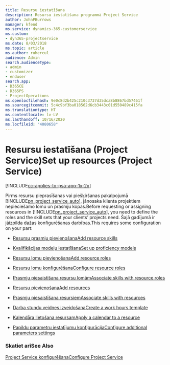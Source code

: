 ```yaml
---
title: Resursu iestatīšana
description: Resursu iestatīšana programmā Project Service
author: JohnPBurrows
manager: kfend
ms.service: dynamics-365-customerservice
ms.custom:
- dyn365-projectservice
ms.date: 8/03/2018
ms.topic: article
ms.author: ruhercul
audience: Admin
search.audienceType:
- admin
- customizer
- enduser
search.app:
- D365CE
- D365PS
- ProjectOperations
ms.openlocfilehash: 9e0c8d2b425c210c3737d35dca8b8867bd57461f
ms.sourcegitcommit: 5c4c9bf3ba018562d6cb3443c01d550489c415fa
ms.translationtype: HT
ms.contentlocale: lv-LV
ms.lasthandoff: 10/16/2020
ms.locfileid: "4080658"
---
```

# <a name="set-up-resources-project-service"></a><span data-ttu-id="016ec-103">Resursu iestatīšana (Project Service)</span><span class="sxs-lookup"><span data-stu-id="016ec-103">Set up resources (Project Service)</span></span>

[!INCLUDE[cc-applies-to-psa-app-1x-2x](../includes/cc-applies-to-psa-app-1x-2x.md)]

<span data-ttu-id="016ec-104">Pirms resursu pieprasīšanas vai piešķiršanas pakalpojumā [!INCLUDE[pn_project_service_auto](../includes/pn-project-service-auto.md)], jānosaka klienta projektiem nepieciešamo lomu un prasmju kopas.</span><span class="sxs-lookup"><span data-stu-id="016ec-104">Before requesting or assigning resources in [!INCLUDE[pn_project_service_auto](../includes/pn-project-service-auto.md)], you need to define the roles and the skill sets that your clients’ projects need.</span></span> <span data-ttu-id="016ec-105">Šajā gadījumā ir jāizpilda dažas konfigurēšanas darbības.</span><span class="sxs-lookup"><span data-stu-id="016ec-105">This requires some configuration on your part:</span></span>  
  
-   [<span data-ttu-id="016ec-106">Resursu prasmju pievienošana</span><span class="sxs-lookup"><span data-stu-id="016ec-106">Add resource skills</span></span>](../psa/add-resource-skills.md)  
  
-   [<span data-ttu-id="016ec-107">Kvalifikācijas modeļu iestatīšana</span><span class="sxs-lookup"><span data-stu-id="016ec-107">Set up proficiency models</span></span>](../psa/set-up-proficiency-models.md)  
  
-   [<span data-ttu-id="016ec-108">Resursu lomu pievienošana</span><span class="sxs-lookup"><span data-stu-id="016ec-108">Add resource roles</span></span>](../psa/add-resource-roles.md)  
  
-   [<span data-ttu-id="016ec-109">Resursu lomu konfigurēšana</span><span class="sxs-lookup"><span data-stu-id="016ec-109">Configure resource roles</span></span>](../psa/configure-resource-roles.md)  
  
-   [<span data-ttu-id="016ec-110">Prasmju piesaistīšana resursu lomām</span><span class="sxs-lookup"><span data-stu-id="016ec-110">Associate skills with resource roles</span></span>](../psa/associate-skills-with-resource-roles.md)  
  
-   [<span data-ttu-id="016ec-111">Resursu pievienošana</span><span class="sxs-lookup"><span data-stu-id="016ec-111">Add resources</span></span>](../psa/add-resources.md)  
  
-   [<span data-ttu-id="016ec-112">Prasmju piesaistīšana resursiem</span><span class="sxs-lookup"><span data-stu-id="016ec-112">Associate skills with resources</span></span>](../psa/associate-skills-with-resources.md)  
  
-   [<span data-ttu-id="016ec-113">Darba stundu veidnes izveidošana</span><span class="sxs-lookup"><span data-stu-id="016ec-113">Create a work hours template</span></span>](../psa/create-work-hours-template.md)  
  
-   [<span data-ttu-id="016ec-114">Kalendāra lietošana resursam</span><span class="sxs-lookup"><span data-stu-id="016ec-114">Apply a calendar to a resource</span></span>](../psa/apply-calendar-resource.md)  
  
-   [<span data-ttu-id="016ec-115">Papildu parametru iestatījumu konfigurācija</span><span class="sxs-lookup"><span data-stu-id="016ec-115">Configure additional parameters settings</span></span>](../psa/configure-additional-parameters-settings.md)  
  
### <a name="see-also"></a><span data-ttu-id="016ec-116">Skatiet arī</span><span class="sxs-lookup"><span data-stu-id="016ec-116">See Also</span></span>  
 [<span data-ttu-id="016ec-117">Project Service konfigurēšana</span><span class="sxs-lookup"><span data-stu-id="016ec-117">Configure Project Service</span></span>](../psa/configure.md)
